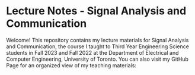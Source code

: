 # Lecture Notes - Signal Analysis and Communication
Welcome! This repository contains my lecture materials for Signal Analysis and Communication, the course I taught to Third Year Engineering Science students in Fall 2023 and Fall 2022 at the Department of Electrical and Computer Engineering, University of Toronto.
You can also visit my GitHub Page for an organized view of my teaching materials: 
